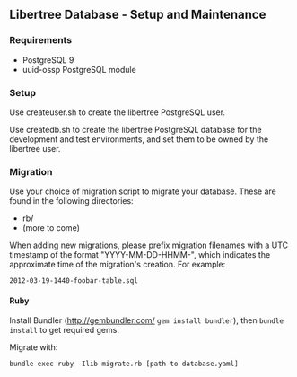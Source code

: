 ## Libertree Database - Setup and Maintenance

### Requirements

* PostgreSQL 9
* uuid-ossp PostgreSQL module

### Setup

Use createuser.sh to create the libertree PostgreSQL user.

Use createdb.sh to create the libertree PostgreSQL database for the development
and test environments, and set them to be owned by the libertree user.

### Migration

Use your choice of migration script to migrate your database.  These are found
in the following directories:

* rb/
* (more to come)

When adding new migrations, please prefix migration filenames with a UTC
timestamp of the format "YYYY-MM-DD-HHMM-", which indicates the approximate
time of the migration's creation.  For example:

    2012-03-19-1440-foobar-table.sql

#### Ruby

Install Bundler (http://gembundler.com/ `gem install bundler`), then `bundle
install` to get required gems.

Migrate with:

    bundle exec ruby -Ilib migrate.rb [path to database.yaml]
